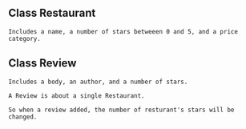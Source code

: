 
   ## Class Restaurant 

    Includes a name, a number of stars betweeen 0 and 5, and a price category.

   ## Class Review

    Includes a body, an author, and a number of stars.

    A Review is about a single Restaurant.

    So when a review added, the number of resturant's stars will be changed.

